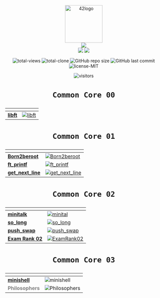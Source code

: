 <div align="center">
	<img  width="120" alt="42logo" src="https://user-images.githubusercontent.com/19689770/129336866-169b0dc7-ea41-47d4-b50a-d466508031af.png">
<div align="center">
	<img src="https://img.shields.io/badge/Born2code-000?style=for-the-badge">
	</div>

<div align="center">
<!-- Leve 42 -->
<!-- para el color subir a github y pillar desde ahi -->
	<img src="https://img.shields.io/badge/Level%203-dfa14c">
	<img src="https://progress-bar.dev/41/">
	<!-- https://github.com/fredericojordan/progress-bar -->

</div>
<!-- these values are automatically generated with github actions and github api -->

<!-- buy me a coffee if you want to know how -->

<p align="center">
<img alt="total-views" src="https://img.shields.io/badge/views-70-blue">
<img alt="total-clone" src="https://img.shields.io/badge/clone-38-blue">
<img alt="GitHub repo size" src="https://img.shields.io/github/repo-size/nach131/42Barcelona">
<img alt="GitHub last commit" src="https://img.shields.io/github/last-commit/nach131/42Barcelona">
<img alt="license-MIT" src="https://img.shields.io/badge/license-MIT-blue">
</p>

<p align="center">

![visitors](https://visitor-badge.glitch.me/badge?page_id=nach131.42Barcelona&left_color=green&right_color=blue)

</p>

<h1 align="center">

	Common Core 00
</h1>

<div align="center">

| <!-- --> | <!-- --> |
|---|---|
| [**libft**](https://github.com/nach131/libft_original) |<a href="https://github.com/nach131/libft_original"><img alt="libft" src="https://img.shields.io/badge/-%E2%88%9A%20125/100-green?style=for-the-badge"></a>|

</div>

<h1 align="center">

	Common Core 01
</h1>

<div align="center">

| <!-- --> | <!-- --> |
|---|---|
| [**Born2beroot**](https://github.com/nach131/Born2beroot) |<a href="https://github.com/nach131/Born2beroot"><img alt="Born2beroot" src="https://img.shields.io/badge/-%E2%88%9A%20125/100-green?style=for-the-badge"></a> |
| [**ft_printf**](https://github.com/nach131/ft_printf)     |<a href="https://github.com/nach131/ft_printf"><img alt="ft_printf" src="https://img.shields.io/badge/-%E2%88%9A%20100/100-green?style=for-the-badge"></a>|
| [**get_next_line**](https://github.com/nach131/get_next_line) |<a href="https://github.com/nach131/get_next_line"><img alt="get_next_line" src="https://img.shields.io/badge/-%E2%88%9A%20125/100-green?style=for-the-badge"></a> |

</div>

<h1 align="center">

	Common Core 02
</h1>

<div align="center">

| <!-- --> | <!-- --> |
|---|---|
| [**minitalk**](https://github.com/nach131/minitalk) |<a href="https://github.com/nach131/minitalk"><img alt="minital" src="https://img.shields.io/badge/-%E2%88%9A%20125/100-green?style=for-the-badge"></a> |
| [**so_long**](https://github.com/nach131/so_long) |<a href="https://github.com/nach131/so_long"><img alt="so_long" src="https://img.shields.io/badge/-%E2%88%9A%20125/100-green?style=for-the-badge"></a> |
| [**push_swap**](https://github.com/nach131/push_swap)| <a href="https://github.com/nach131/push_swap"><img alt="push_swap" src="https://img.shields.io/badge/-%E2%88%9A%20125/100-green?style=for-the-badge"></a> |
| [**Exam Rank 02**](https://github.com/nach131/ExamRank02)| <a href="https://github.com/nach131/ExamRank02"><img alt="ExamRank02" src="https://img.shields.io/badge/-%E2%88%9A%20100/100-green?style=for-the-badge"></a> |

</div>

<h1 align="center">

	Common Core 03
</h1>

<div align="center">

| <!-- --> | <!-- --> |
|---|---|
| [**minishell**](https://github.com/nach131/minishell) |<img alt="minishell" src="https://img.shields.io/badge/-process...-blue?style=for-the-badge">    |
|<span style="color:gray">**Philosophers**</span>|<img alt="Philosophers" src="https://img.shields.io/badge/-.%20.%20.-inactive?style=for-the-badge"> |
</div>


